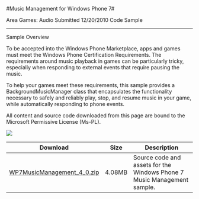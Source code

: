 #Music Management for Windows Phone 7#

Area
Games: Audio
Submitted
12/20/2010
Code Sample

---

Sample Overview

To be accepted into the Windows Phone Marketplace, apps and games must meet the Windows Phone Certification Requirements. The requirements around music playback in games can be particularly tricky, especially when responding to external events that require pausing the music.

To help your games meet these requirements, this sample provides a BackgroundMusicManager class that encapsulates the functionality necessary to safely and reliably play, stop, and resume music in your game, while automatically responding to phone events.

All content and source code downloaded from this page are bound to the Microsoft Permissive License (Ms-PL).

![](https://github.com/DDReaper/XNAGameStudio/blob/master/Images/musicmanagement1.png) 

 
Download | Size | Description
---|---|---|
[WP7MusicManagement_4_0.zip](https://github.com/DDReaper/XNAGameStudio/blob/master/Samples/WP7MusicManagement_4_0.zip?raw=true) | 4.08MB | Source code and assets for the Windows Phone 7 Music Management sample.